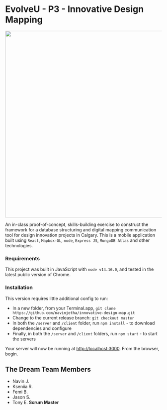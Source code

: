 # EvolveU - P3 - Innovative Design Mapping

<img src="https://github.com/navinjetha/innovative-design-map/blob/master/client/src/images/Calgary_DT_1.jpg" width="600">

An in-class proof-of-concept, skills-building exercise to construct the framework for a database structuring and digital mapping communication tool for design innovation projects in Calgary. This is a mobile application built using `React`, `Mapbox-GL`, `node`, `Express JS`, `MongoDB Atlas` and other technologies.

### Requirements

This project was built in JavaScript with `node v14.16.0`, and tested in the latest public version of Chrome.

### Installation

This version requires little additional config to run:

- In a new folder, from your Terminal.app, `git clone https://github.com/navinjetha/innovative-design-map.git`
- Change to the current release branch: `git checkout master`
- In both the `/server` and `/client` folder, run `npm install` - to download dependencies and configure
- Finally, in both the `/server` and `/client` folders, run `npm start` - to start the servers

Your server will now be running at [http://localhost:3000](http://localhost:3000). From the browser, begin.

## The Dream Team Members

- Navin J.
- Kseniia R.
- Femi B.
- Jason S.
- Tony E. **Scrum Master**
